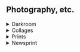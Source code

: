## Photography, etc. 

<details>
  <summary>Darkroom</summary>
  Results from a DIY darkroom in the Pearson House basement. 2010.<br/>
<img src="./images/darkroom-5.jpg">
<img src="./images/darkroom-2.jpg">
<img src="./images/darkroom-4.jpg">
<img src="./images/darkroom-7.jpg">
<img src="./images/darkroom-8.jpg">
<img src="./images/darkroom-9.jpg">
<img src="./images/darkroom-10.jpg">
<img src="./images/darkroom-11.jpg">

</details>

<details>
  <summary>Collages</summary>
  A series of original postcards. 2020.<br/>
<img src="./images/collage-9.jpg" height="320" width="480">
<img src="./images/collage-7.jpg" height="320" width="480">
<img src="./images/collage-3.jpg" height="320" width="480">
<img src="./images/collage-4.jpg" height="320" width="480">
<img src="./images/collage-5.jpg" height="320" width="480">
<img src="./images/collage-6.jpg" height="320" width="480">
<img src="./images/collage-12.jpg" height="320" width="480">
<img src="./images/collage-8.jpg" height="320" width="480">
<img src="./images/collage-1.jpg" height="320" width="480">
<img src="./images/collage-10.jpg" height="320" width="480">
<img src="./images/collage-11.jpg" height="320" width="480">
<img src="./images/collage-2.jpg" height="320" width="480">
<img src="./images/collage-13.jpg" height="320" width="480">
<img src="./images/collage-14.jpg" height="320" width="480">
<img src="./images/collage-15.jpg" height="320" width="480">
<img src="./images/collage-16.jpg" height="320" width="480">
</details>

<details>
  <summary>Prints</summary>
  Linoleum prints of electron micrographs of diatoms, radiolaria, foram. 2012.<br/>
<img src="./images/print-1.jpg" height="480" width="480">
<img src="./images/print-2.jpg" height="480" width="480">
<img src="./images/print-4.jpg" height="480" width="480">
<img src="./images/print-3.jpg" height="480" width="480">
<img src="./images/print-5.jpg" height="480" width="480">
<img src="./images/print-6.jpg" height="480" width="480">
</details>

<details>
  <summary>Newsprint</summary> 
<img src="./images/metabolism-1.jpg">
In a future where everyone's tired of ice cream from the future. *Metabolism* Volume 6 Issue 3, Sep. 2011. <br/>
<img src="./images/metabolism-2.jpg">
Waldeinsamkeit I, II, and III. *Metabolism* Volume 7 Issue 1, Apr. 2012.
</details>


